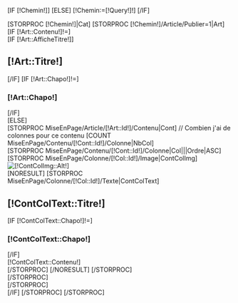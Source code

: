 [IF [!Chemin!]]
[ELSE]
	[!Chemin:=[!Query!]!]
[/IF]
<div class="MiseEnPageModele">
	[STORPROC [!Chemin!]|Cat]
		[STORPROC [!Chemin!]/Article/Publier=1|Art]
			[IF [!Art::Contenu!]!=]
				<div class="row" ><div class="col-md-12 col-sm-12 col-xs-12">
					<div class="articleMep"><div class="contenuMEP">
						[IF [!Art::AfficheTitre!]]<h2>[!Art::Titre!]</h2>[/IF]
						[IF [!Art::Chapo!]!=]<h3>[!Art::Chapo!]</h3>[/IF]
					</div></div>
				</div></div>
			[ELSE]
				<div class="articleMep">
					[STORPROC MiseEnPage/Article/[!Art::Id!]/Contenu|Cont]
						// Combien j'ai de colonnes pour ce contenu
						[COUNT MiseEnPage/Contenu/[!Cont::Id!]/Colonne|NbCol]
						<div class="row" ><div class="col-md-12 col-sm-12 col-xs-12">
							<div class="contenuMEP  [IF [!NbCol!]>1]ArticleDecale[/IF]">
								[STORPROC MiseEnPage/Contenu/[!Cont::Id!]/Colonne|Col|||Ordre|ASC]
									<div class="colonneMEP" style="width:[!Col::Ratio!]%;">
										[STORPROC MiseEnPage/Colonne/[!Col::Id!]/Image|ContColImg]
											<div class="imgMEPContainer" style="[IF [!NbCol!]=1]float:left;none;[ELSE]padding-right:15;[/IF]">
												<img src="/[!ContColImg::URL!]" alt="[!ContColImg::Alt!]" title="[!ContColImg::Title!]" class="img-responsive">
											</div>
											[NORESULT]
												[STORPROC MiseEnPage/Colonne/[!Col::Id!]/Texte|ContColText]
													<div class="txtMEPContainer">
														<h2>[!ContColText::Titre!]</h2>
														[IF [!ContColText::Chapo!]!=]<h3>[!ContColText::Chapo!]</h3>[/IF]
														<div>[!ContColText::Contenu!]</div>
													</div>
												[/STORPROC]
											[/NORESULT]
										[/STORPROC]
									</div>
								[/STORPROC]
							</div>
						</div></div>
					[/STORPROC]
				</div>
			[/IF]
		[/STORPROC]
	[/STORPROC]
</div>		
		
